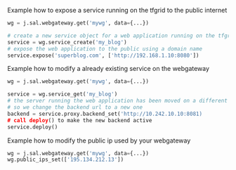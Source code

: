 Example how to expose a service running on the tfgrid to the public internet

```python
wg = j.sal.webgateway.get('mywg', data={...})

# create a new service object for a web application running on the tfgrid
service = wg.service_create('my_blog')
# expose the web application to the public using a domain name
service.expose('superblog.com', ['http://192.168.1.10:8080'])
```

Example how to modify a already existing service on the webgateway
```python
wg = j.sal.webgateway.get('mywg', data={...})

service = wg.service_get('my_blog')
# the server running the web application has been moved on a different node
# so we change the backend url to a new one
backend = service.proxy.backend_set('http://10.242.10.10:8081)
# call deploy() to make the new backend active
service.deploy()
```

Example how to modify the public ip used by your webgateway
```python
wg = j.sal.webgateway.get('mywg', data={...})
wg.public_ips_set(['195.134.212.13'])
```